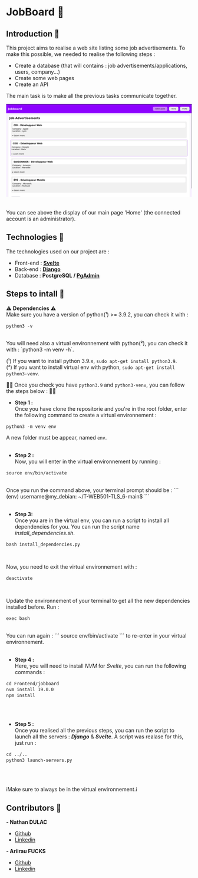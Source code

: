 # JobBoard 💼

## Introduction 📖
This project aims to realise a web site listing some job advertisements.
To make this possible, we needed to realise the following steps :
- Create a database (that will contains : job advertisements/applications, users, company...)
- Create some web pages
- Create an API 

The main task is to make all the previous tasks communicate together.

![Screenshot of our Home on Joboard](screenshot_home_jobboard.png)

<br>You can see above the display of our main page 'Home' (the connected account is an administrator).<br>

## Technologies 💯

The technologies used on our project are :
- Front-end : **[Svelte](https://svelte.dev/)**
- Back-end : **[Django](https://www.django-rest-framework.org/)**
- Database : **PostgreSQL / [PgAdmin](https://www.pgadmin.org/)**

## Steps to intall 📝
⚠️ **Dependencies** ⚠️<br>
Make sure you have a version of python(¹) >= 3.9.2, you can check it with : 
```
python3 -v
```
<br>
You will need also a virtual environnement with python(²), you can check it with : `python3 -m venv -h`.<br>

(¹) If you want to install python 3.9.x, `sudo apt-get install python3.9`.<br>
(²) If you want to install virtual env with python, `sudo apt-get install python3-venv`.<br>

👍🏼 Once you check you have `python3.9` and `python3-venv`, you can follow the steps below : 👍🏼<br>

- **Step 1 :**<br>
Once you have clone the repositorie and you're in the root folder, enter the following command to create a virtual environnement : 
```
python3 -m venv env
```
A new folder must be appear, named `env`. <br><br>

- **Step 2 :**<br>
Now, you will enter in the virtual environnement by running : 
```
source env/bin/activate
```
<br>
Once you run the command above, your terminal prompt should be :
```
(env) username@my_debian: ~/T-WEB501-TLS_6-main$
``` 
<br><br>

- **Step 3:**<br>
Once you are in the virtual env, you can run a script to install all dependencies for you. You can run the script name _install_dependencies.sh_.<br>
```
bash install_dependencies.py
```
<br>

Now, you need to exit the virtual environnement with : 
```
deactivate
```
<br>

Update the environnement of your terminal to get all the new dependencies installed before. Run : 
```
exec bash
```
<br>
You can run again : 
```
source env/bin/activate
```
to re-enter in your virtual environnement.<br><br>

- **Step 4 :**<br>
Here, you will need to install _NVM_ for _Svelte_, you can run the following commands :<br>
```
cd Frontend/jobboard
nvm install 19.0.0
npm install
```
<br><br>

- **Step 5 :**<br>
Once you realised all the previous steps, you can run the script to launch all the servers : ***Django*** & ***Svelte***.
A script was realase for this, just run : <br>
```
cd ../..
python3 launch-servers.py
```
<br><br>

ℹ️Make sure to always be in the virtual environnement.ℹ️<br>
## Contributors 💪 
**- Nathan DULAC** <br>
- [Github](https://github.com/Torahime3)
- [Linkedin](https://www.linkedin.com/in/nathan-dulac-2aa654257/)<br>

**- Ariirau FUCKS** <br>
- [Github](https://github.com/AriirauF)
- [Linkedin](https://www.linkedin.com/in/ariirau-fucks-9234a226b/) 

